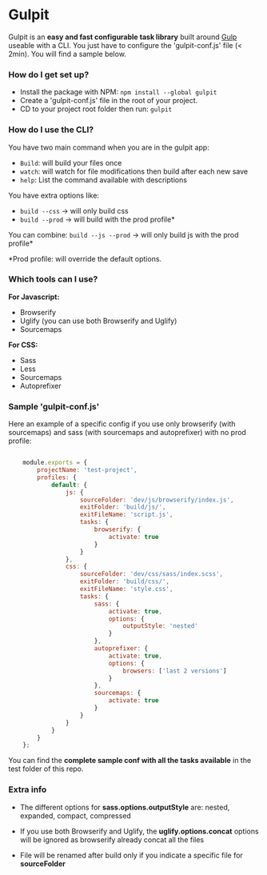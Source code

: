 # Gulpit #

Gulpit is an **easy and fast configurable task library** built around [Gulp](https://github.com/gulpjs/gulp) useable with a CLI.
You just have to configure the 'gulpit-conf.js' file (< 2min).
You will find a sample below.


### How do I get set up? ###

- Install the package with NPM: `npm install --global gulpit`
- Create a 'gulpit-conf.js' file in the root of your project.
- CD to your project root folder then run: `gulpit`


### How do I use the CLI? ###

You have two main command when you are in the gulpit app: 

- `Build`: will build your files once
- `watch`: will watch for file modifications then build after each new save
- `help`: List the command available with descriptions

You have extra options like:

- `build --css` -> will only build css
- `build --prod` -> will build with the prod profile*

You can combine:
`build --js --prod` -> will only build js with the prod profile*

*Prod profile: will override the default options.


### Which tools can I use? ###

**For Javascript:**

- Browserify
- Uglify (you can use both Browserify and Uglify)
- Sourcemaps

**For CSS:**

- Sass
- Less
- Sourcemaps
- Autoprefixer


### Sample 'gulpit-conf.js' ###

Here an example of a specific config if you use only browserify (with sourcemaps) and sass (with sourcemaps and autoprefixer) with no prod profile:

```javascript

	module.exports = {
		projectName: 'test-project',
		profiles: {
			default: {
				js: {
					sourceFolder: 'dev/js/browserify/index.js',
					exitFolder: 'build/js/',
					exitFileName: 'script.js',
					tasks: {
						browserify: {
							activate: true
						}
					}
				},
				css: {
					sourceFolder: 'dev/css/sass/index.scss',
					exitFolder: 'build/css/',
					exitFileName: 'style.css',
					tasks: {
						sass: {
							activate: true,
							options: {
								outputStyle: 'nested'
							}
						},
						autoprefixer: {
							activate: true,
							options: {
								browsers: ['last 2 versions']
							}
						},
						sourcemaps: {
							activate: true
						}
					}
				}
			}
		}
	};
```

You can find the **complete sample conf with all the tasks available** in the test folder of this repo.


### Extra info ###

- The different options for **sass.options.outputStyle** are: nested, expanded, compact, compressed

- If you use both Browserify and Uglify, the **uglify.options.concat** options will be ignored as browserify already concat all the files

- File will be renamed after build only if you indicate a specific file for **sourceFolder**
